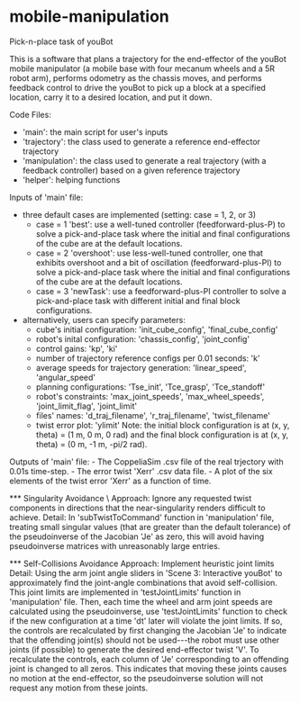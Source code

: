 # mobile-manipulation
Pick-n-place task of youBot

This is a software that plans a trajectory for the end-effector of the youBot mobile manipulator (a mobile base with four mecanum wheels and a 5R robot arm), performs odometry as the chassis moves, and performs feedback control to drive the youBot to pick up a block at a specified location, carry it to a desired location, and put it down.

Code Files:
- 'main': the main script for user's inputs
- 'trajectory': the class used to generate a reference end-effector trajectory 
- 'manipulation': the class used to generate a real trajectory (with a feedback controller) based on a given reference trajectory
- 'helper': helping functions

Inputs of 'main' file:
- three default cases are implemented (setting: case = 1, 2, or 3)
	- case = 1 'best': use a well-tuned controller (feedforward-plus-P) to solve a pick-and-place task where the initial and final configurations of the cube are at the default locations.
	- case = 2 'overshoot': use  less-well-tuned controller, one that exhibits overshoot and a bit of oscillation (feedforward-plus-PI) to solve a pick-and-place task where the initial and final configurations of the cube are at the default locations.
	- case = 3 'newTask': use a feedforward-plus-PI controller to solve a pick-and-place task with different initial and final block configurations.
- alternatively, users can specify parameters:
	- cube's initial configuration: 'init_cube_config', 'final_cube_config'
	- robot's inital configuration: 'chassis_config', 'joint_config'
	- control gains: 'kp', 'ki'
	- number of trajectory reference configs per 0.01 seconds: 'k'
	- average speeds for trajectory generation: 'linear_speed', 'angular_speed'
	- planning configurations: 'Tse_init', 'Tce_grasp', 'Tce_standoff'
	- robot's constraints: 'max_joint_speeds', 'max_wheel_speeds', 'joint_limit_flag', 'joint_limit'
	- files' names: 'd_traj_filename', 'r_traj_filename', 'twist_filename'
	- twist error plot: 'ylimit'
Note: the initial block configuration is at (x, y, theta) = (1 m, 0 m, 0 rad) and the final block configuration is at (x, y, theta) = (0 m, -1 m, -pi/2 rad).

Outputs of 'main' file:
	- The CoppeliaSim .csv file of the real trjectory with 0.01s time-step.
	- The error twist 'Xerr' .csv data file.
	- A plot of the six elements of the twist error 'Xerr' as a function of time.

*** Singularity Avoidance \\
Approach: Ignore any requested twist components in directions that the near-singularity renders difficult to achieve.
Detail: In 'subTwistToCommand' function in 'manipulation' file, treating small singular values (that are greater than the default tolerance) of the pseudoinverse of the Jacobian 'Je' as zero, this will avoid having pseudoinverse matrices with unreasonably large entries. 

*** Self-Collisions Avoidance
Approach: Implement heuristic joint limits
Detail: Using the arm joint angle sliders in 'Scene 3: Interactive youBot' to approximately find the joint-angle combinations that avoid self-collision. This joint limits are implemented in 'testJointLimits' function in 'manipulation' file. Then, each time the wheel and arm joint speeds are calculated using the pseudoinverse, use 'testJointLimits' function to check if the new configuration at a time 'dt' later will violate the joint limits. If so, the controls are recalculated by first changing the Jacobian 'Je' to indicate that the offending joint(s) should not be used---the robot must use other joints (if possible) to generate the desired end-effector twist 'V'. To recalculate the controls, each column of 'Je' corresponding to an offending joint is changed to all zeros. This indicates that moving these joints causes no motion at the end-effector, so the pseudoinverse solution will not request any motion from these joints.
